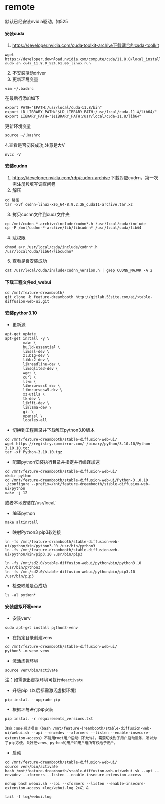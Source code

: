 # remote

默认已经安装nvidia驱动，如525
#### 安装cuda
1. https://developer.nvidia.com/cuda-toolkit-archive下载适合的cuda-toolkit
```
wget https://developer.download.nvidia.com/compute/cuda/11.8.0/local_installers/cuda_11.8.0_520.61.05_linux.run
sudo sh cuda_11.8.0_520.61.05_linux.run
```
2. 不安装驱动driver
3. 更新环境变量
```
vim ~/.bashrc
```
在最后行添加如下
```
export PATH="$PATH:/usr/local/cuda-11.8/bin"
export LD_LIBRARY_PATH="$LD_LIBRARY_PATH:/usr/local/cuda-11.8/lib64/"
export LIBRARY_PATH="$LIBRARY_PATH:/usr/local/cuda-11.8/lib64"
```
更新环境变量
```
source ~/.bashrc
```

4.查看是否安装成功,注意是大V
```
nvcc -V
```

#### 安装cudnn
1. https://developer.nvidia.com/rdp/cudnn-archive 下载对应cudnn，第一次需注册和填写调查问卷
2. 解压
```
cd 路径
tar -xvf cudnn-linux-x86_64-8.9.2.26_cuda11-archive.tar.xz
```
3. 拷贝cudnn文件到cuda文件夹
```
cp /mnt/cudnn-*-archive/include/cudnn*.h /usr/local/cuda/include
cp -P /mnt/cudnn-*-archive/lib/libcudnn* /usr/local/cuda/lib64
```
4. 赋权限
```
chmod a+r /usr/local/cuda/include/cudnn*.h /usr/local/cuda/lib64/libcudnn*
```

5. 查看是否安装成功

```
cat /usr/local/cuda/include/cudnn_version.h | grep CUDNN_MAJOR -A 2
```

#### 下载工程文件sd_webui

```
cd /mnt/feature-dreambooth/
git clone -b feature-dreambooth http://gitlab.53site.com/ai/stable-diffusion-web-ui.git
```

#### 安装python3.10

- 更新源
```
apt-get update
apt-get install -y \
        make \
        build-essential \
        libssl-dev \
        zlib1g-dev \
        libbz2-dev \
        libreadline-dev \
        libsqlite3-dev \
        wget \
        curl \
        llvm \
        libncurses5-dev \
        libncursesw5-dev \
        xz-utils \
        tk-dev \
        libffi-dev \
        liblzma-dev \
        git \
        openssl \
        locales-all
```

- 切换到工程目录并下载解压python3.10版本
```
cd /mnt/feature-dreambooth/stable-diffusion-web-ui/
wget https://registry.npmmirror.com/-/binary/python/3.10.10/Python-3.10.10.tgz
tar -xf Python-3.10.10.tgz
```

- 配置python安装执行目录并指定并行编译加速
```
cd /mnt/feature-dreambooth/stable-diffusion-web-ui/
mkdir python
cd /mnt/feature-dreambooth/stable-diffusion-web-ui/Python-3.10.10
./configure --prefix=/mnt/feature-dreambooth/stable-diffusion-web-ui/python
make -j 12
```
或者本地安装在/usr/local/


- 编译python
```
make altinstall
```

- 映射Python3 pip3软连接

```
ln -fs /mnt/feature-dreambooth/stable-diffusion-web-ui/python/bin/python3.10 /usr/bin/python3
ln -fs /mnt/feature-dreambooth/stable-diffusion-web-ui/python/bin/pip3.10 /usr/bin/pip3

ln -fs /mnt/sd2.0/stable-diffusion-webui/python/bin/python3.10 /usr/bin/python3
ln -fs /mnt/sd2.0/stable-diffusion-webui/python/bin/pip3.10 /usr/bin/pip3
````

- 检查映射是否成功

```
ls -al python*
```

#### 安装虚拟环境venv

- 安装venv

```
sudo apt-get install python3-venv
```

- 在指定目录创建venv

```
cd /mnt/feature-dreambooth/stable-diffusion-web-ui/
python3 -m venv venv
```

- 激活虚拟环境
```
source venv/bin/activate
```
注：如需退出虚拟环境可执行`deactivate`

- 升级pip（以后都需激活虚拟环境）
```
pip install --upgrade pip
```

- 根据环境进行pip安装
```
pip install -r requirements_versions.txt
```

`注意：由于启动项目（bash /mnt/feature-dreambooth/stable-diffusion-web-ui/webui.sh --api --env=dev --xformers --listen --enable-insecure-extension-access）不能用root用户启动（不允许），需要切换到子用户启动服务，所以为了pip方便，最好把venv、python的用户和用户组所有权给子用户。`


- 启动
```
cd /mnt/feature-dreambooth/stable-diffusion-web-ui/
source venv/bin/activate
bash /mnt/feature-dreambooth/stable-diffusion-web-ui/webui.sh --api --env=dev --xformers --listen --enable-insecure-extension-access

nohup bash webui.sh --api --xformers --listen --enable-insecure-extension-access >log/webui.log 2>&1 &

tail -f log/webui.log
```

